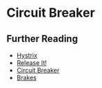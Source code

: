 # Circuit Breaker


## Further Reading

* [Hystrix](https://github.com/Netflix/Hystrix)
* [Release It!](https://pragprog.com/book/mnee2/release-it-second-edition)
* [Circuit Breaker](https://martinfowler.com/bliki/CircuitBreaker.html)
* [Brakes](https://npmjs.com/package/brakes)
